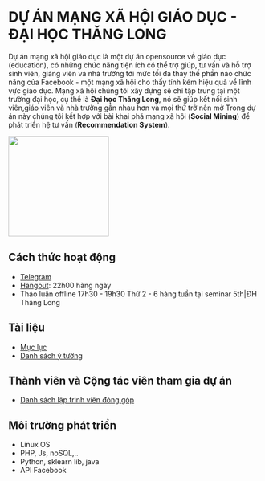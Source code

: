 # DỰ ÁN MẠNG XÃ HỘI GIÁO DỤC - ĐẠI HỌC THĂNG LONG

Dự án mạng xã hội giáo dục là một dự án opensource về giáo dục (education), có những chức năng tiện ích có thể trợ giúp, tư vấn và hỗ trợ sinh viên, giảng viên và nhà trường tới mức tối đa thay thế phần nào chức năng của Facebook - một mạng xã hội cho thấy tính kém hiệu quả về lĩnh vực giáo dục. Mạng xã hội chúng tôi xây dựng sẽ chỉ tập trung tại một trường đại học, cụ thể là **Đại học Thăng Long**, nó sẽ giúp kết nối sinh viên,giáo viên và nhà trường gần nhau hơn và mọi thứ trở nên mở Trong dự án này chúng tôi kết hợp với bài khai phá mạng xã hội (**Social Mining**) để phát triển hệ tư vấn (**Recommendation System**).

  <p>
    <img src="https://github.com/thang-long-social-network/Documents/blob/master/img/thanglong.png" width="200px" />
  </p>

## Cách thức hoạt động

- [Telegram](https://telegram.me/joinchat/BfmH40DKhfO_CW8OHxNbiQ)
- [Hangout](event.livefb.me): 22h00 hàng ngày
- Thảo luận offline 17h30 - 19h30 Thứ 2 - 6 hàng tuần tại seminar 5th|ĐH Thăng Long
## Tài liệu

- [Mục lục](00_index.md)
- [Danh sách ý tưởng](ytuong.md)

## Thành viên và Cộng tác viên tham gia dự án

- [Danh sách lập trình viên đóng góp](nhomphattrien.md)

## Môi trường phát triển

- Linux OS
- PHP, Js, noSQL,..
- Python, sklearn lib, java
- API Facebook
